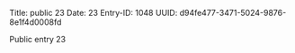 Title: public 23
Date: 23
Entry-ID: 1048
UUID: d94fe477-3471-5024-9876-8e1f4d0008fd

Public entry 23
